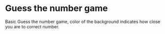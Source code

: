 # Guess the number game
 Basic Guess the number game, color of the background indicates how close you are to correct number.
